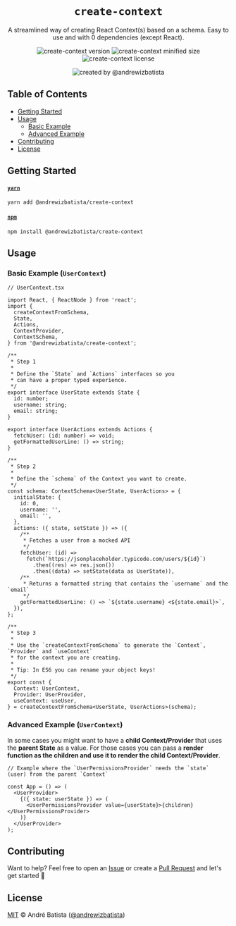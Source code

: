 <div align="center">

# `create-context`

A streamlined way of creating React Context(s) based on a schema. Easy to use and with 0 dependencies (except React).

![create-context version](https://img.shields.io/npm/v/@andrewizbatista/create-context?style=flat-square&color=yellow&label=NPM) ![create-context minified size](https://img.shields.io/bundlephobia/min/@andrewizbatista/create-context?style=flat-square&color=blue&label=Minified+Size) ![create-context license](https://img.shields.io/npm/l/@andrewizbatista/create-context?style=flat-square&color=green&label=License)

![created by @andrewizbatista](https://img.shields.io/badge/Created%20By-@andrewizbatista-crimson?style=flat-square)

</div>

## <a name="index"></a>Table of Contents

- [Getting Started](#getting-started)
- [Usage](#usage)
  - [Basic Example](#usage/basic)
  - [Advanced Example](#usage/advanced)
- [Contributing](#contributing)
- [License](#license)

## <a name="getting-started"></a>Getting Started

#### [`yarn`](https://yarnpkg.com/package/@andrewizbatista/create-context)

```
yarn add @andrewizbatista/create-context
```

#### [`npm`](https://www.npmjs.com/package/@andrewizbatista/create-context)

```
npm install @andrewizbatista/create-context
```

## <a name="usage"></a>Usage

### <a name="usage/basic"></a>Basic Example (`UserContext`)

```tsx
// UserContext.tsx

import React, { ReactNode } from 'react';
import {
  createContextFromSchema,
  State,
  Actions,
  ContextProvider,
  ContextSchema,
} from '@andrewizbatista/create-context';

/**
 * Step 1
 *
 * Define the `State` and `Actions` interfaces so you
 * can have a proper typed experience.
 */
export interface UserState extends State {
  id: number;
  username: string;
  email: string;
}

export interface UserActions extends Actions {
  fetchUser: (id: number) => void;
  getFormattedUserLine: () => string;
}

/**
 * Step 2
 *
 * Define the `schema` of the Context you want to create.
 */
const schema: ContextSchema<UserState, UserActions> = {
  initialState: {
    id: 0,
    username: '',
    email: '',
  },
  actions: ({ state, setState }) => ({
    /**
     * Fetches a user from a mocked API
     */
    fetchUser: (id) =>
      fetch(`https://jsonplaceholder.typicode.com/users/${id}`)
        .then((res) => res.json())
        .then((data) => setState(data as UserState)),
    /**
     * Returns a formatted string that contains the `username` and the `email`
     */
    getFormattedUserLine: () => `${state.username} <${state.email}>`,
  }),
};

/**
 * Step 3
 *
 * Use the `createContextFromSchema` to generate the `Context`, `Provider` and `useContext`
 * for the context you are creating.
 *
 * Tip: In ES6 you can rename your object keys!
 */
export const {
  Context: UserContext,
  Provider: UserProvider,
  useContext: useUser,
} = createContextFromSchema<UserState, UserActions>(schema);
```

### <a name="usage/advanced"></a>Advanced Example (`UserContext`)

In some cases you might want to have a **child Context/Provider** that uses the **parent State** as a value. For those cases you can pass a **render function as the children and use it to render the child Context/Provider**.

```tsx
// Example where the `UserPermissionsProvider` needs the `state` (user) from the parent `Context`

const App = () => (
  <UserProvider>
    {({ state: userState }) => (
      <UserPermissionsProvider value={userState}>{children}</UserPermissionsProvider>
    )}
  </UserProvider>
);
```

## <a name="contributing"></a>Contributing

Want to help? Feel free to open an [Issue](https://github.com/andrewizbatista/create-context/issues) or create a [Pull Request](https://github.com/andrewizbatista/create-context/pulls) and let's get started 🚀

## <a name="license"></a>License

[MIT](https://github.com/andrewizbatista/create-context/blob/main/LICENSE) © André Batista ([@andrewizbatista](https://github.com/andrewizbatista))
